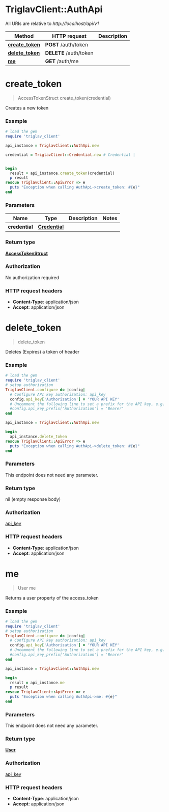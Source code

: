 # TriglavClient::AuthApi

All URIs are relative to *http://localhost/api/v1*

Method | HTTP request | Description
------------- | ------------- | -------------
[**create_token**](AuthApi.md#create_token) | **POST** /auth/token | 
[**delete_token**](AuthApi.md#delete_token) | **DELETE** /auth/token | 
[**me**](AuthApi.md#me) | **GET** /auth/me | 


# **create_token**
> AccessTokenStruct create_token(credential)



Creates a new token

### Example
```ruby
# load the gem
require 'triglav_client'

api_instance = TriglavClient::AuthApi.new

credential = TriglavClient::Credential.new # Credential | 


begin
  result = api_instance.create_token(credential)
  p result
rescue TriglavClient::ApiError => e
  puts "Exception when calling AuthApi->create_token: #{e}"
end
```

### Parameters

Name | Type | Description  | Notes
------------- | ------------- | ------------- | -------------
 **credential** | [**Credential**](Credential.md)|  | 

### Return type

[**AccessTokenStruct**](AccessTokenStruct.md)

### Authorization

No authorization required

### HTTP request headers

 - **Content-Type**: application/json
 - **Accept**: application/json



# **delete_token**
> delete_token



Deletes (Expires) a token of header

### Example
```ruby
# load the gem
require 'triglav_client'
# setup authorization
TriglavClient.configure do |config|
  # Configure API key authorization: api_key
  config.api_key['Authorization'] = 'YOUR API KEY'
  # Uncomment the following line to set a prefix for the API key, e.g. 'Bearer' (defaults to nil)
  #config.api_key_prefix['Authorization'] = 'Bearer'
end

api_instance = TriglavClient::AuthApi.new

begin
  api_instance.delete_token
rescue TriglavClient::ApiError => e
  puts "Exception when calling AuthApi->delete_token: #{e}"
end
```

### Parameters
This endpoint does not need any parameter.

### Return type

nil (empty response body)

### Authorization

[api_key](../README.md#api_key)

### HTTP request headers

 - **Content-Type**: application/json
 - **Accept**: application/json



# **me**
> User me



Returns a user property of the access_token

### Example
```ruby
# load the gem
require 'triglav_client'
# setup authorization
TriglavClient.configure do |config|
  # Configure API key authorization: api_key
  config.api_key['Authorization'] = 'YOUR API KEY'
  # Uncomment the following line to set a prefix for the API key, e.g. 'Bearer' (defaults to nil)
  #config.api_key_prefix['Authorization'] = 'Bearer'
end

api_instance = TriglavClient::AuthApi.new

begin
  result = api_instance.me
  p result
rescue TriglavClient::ApiError => e
  puts "Exception when calling AuthApi->me: #{e}"
end
```

### Parameters
This endpoint does not need any parameter.

### Return type

[**User**](User.md)

### Authorization

[api_key](../README.md#api_key)

### HTTP request headers

 - **Content-Type**: application/json
 - **Accept**: application/json



